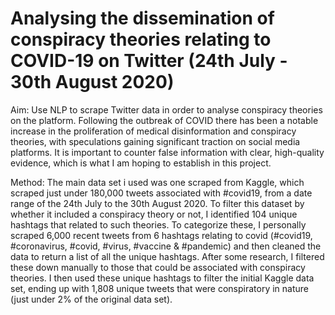 # Analysing the dissemination of conspiracy theories relating to COVID-19 on Twitter (24th July - 30th August 2020)

Aim: Use NLP to scrape Twitter data in order to analyse conspiracy theories on the platform. Following the outbreak of COVID there has been a notable increase in the proliferation of medical disinformation and conspiracy theories, with speculations gaining significant traction on social media platforms. It is important to counter false information with clear, high-quality evidence, which is what I am hoping to establish in this project.  

Method: The main data set i used was one scraped from Kaggle, which scraped just under 180,000 tweets associated with #covid19, from a date range of the 24th July to the 30th August 2020. To filter this dataset by whether it included a conspiracy theory or not, I identified 104 unique hashtags that related to such theories. To categorize these, I personally scraped 6,000 recent tweets from 6 hashtags relating to covid (#covid19, #coronavirus, #covid, #virus, #vaccine & #pandemic) and then cleaned the data to return a list of all the unique hashtags. After some research, I filtered these down manually to those that could be associated with conspiracy theories. I then used these unique hashtags to filter the initial Kaggle data set, ending up with 1,808 unique tweets that were conspiratory in nature (just under 2% of the original data set).
